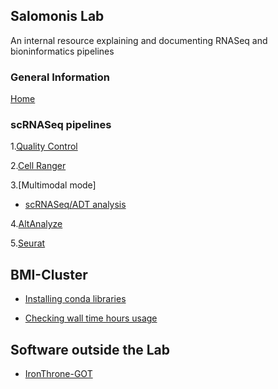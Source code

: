 ## Salomonis Lab

An internal resource explaining and documenting RNASeq and bioninformatics pipelines

### General Information
[Home](README.md)

### scRNASeq pipelines

1.[Quality Control](master/scRNASeq/qualityControl.md)

2.[Cell Ranger](master/scRNASeq/cellRanger.md)

3.[Multimodal mode]     
  - [scRNASeq/ADT analysis](master/MultimodalData/multiPipeline.md)

4.[AltAnalyze](master/scRNASeq/tableOfContents.md)

5.[Seurat](master/scRNASeq/seurat.md)


## BMI-Cluster

- [Installing conda libraries](master/BMI-cluster/installingLibraries.md)

- [Checking wall time hours usage](master/BMI-cluster/wallTime.md)

## Software outside the Lab

- [IronThrone-GOT](master/RunningOutsideLabSoftware/ironThroneGOT.md)
